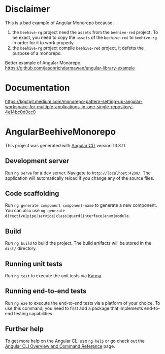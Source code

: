 # Disclaimer

This is a bad example of Angular Monorepo because:
1. the `beehive-rg` project need the `assets` from the `beehive-red` project. To be exact, you need to copy the `assets` of the `beehive-red` to `beehive-rg` in order for it to work properly.
2. the `beehive-rg` project compile `beehive-red` project, it defetts the purpose of a monorepo.

Better example of Angular Monorepo. https://github.com/jasonrichdarmawan/angular-library-example

# Documentation

https://kgotgit.medium.com/monorepo-pattern-setting-up-angular-workspace-for-multiple-applications-in-one-single-repository-4e14bc0d0cc0

# AngularBeehiveMonorepo

This project was generated with [Angular CLI](https://github.com/angular/angular-cli) version 13.3.11.

## Development server

Run `ng serve` for a dev server. Navigate to `http://localhost:4200/`. The application will automatically reload if you change any of the source files.

## Code scaffolding

Run `ng generate component component-name` to generate a new component. You can also use `ng generate directive|pipe|service|class|guard|interface|enum|module`.

## Build

Run `ng build` to build the project. The build artifacts will be stored in the `dist/` directory.

## Running unit tests

Run `ng test` to execute the unit tests via [Karma](https://karma-runner.github.io).

## Running end-to-end tests

Run `ng e2e` to execute the end-to-end tests via a platform of your choice. To use this command, you need to first add a package that implements end-to-end testing capabilities.

## Further help

To get more help on the Angular CLI use `ng help` or go check out the [Angular CLI Overview and Command Reference](https://angular.io/cli) page.
